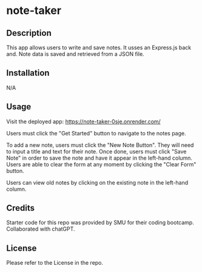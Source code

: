 # note-taker

## Description

This app allows users to write and save notes. It usses an Express.js back and. Note data is saved and retrieved from a JSON file.

## Installation

N/A

## Usage

Visit the deployed app: https://note-taker-0sje.onrender.com/

Users must click the "Get Started" button to navigate to the notes page.

To add a new note, users must click the "New Note Button". They will need to input a title and text for their note. Once done, users must click "Save Note" in order to save the note and have it appear in the left-hand column. Users are able to clear the form at any moment by clicking the "Clear Form" button.

Users can view old notes by clicking on the existing note in the left-hand column.

## Credits

Starter code for this repo was provided by SMU for their coding bootcamp. Collaborated with chatGPT.


## License

Please refer to the License in the repo.



